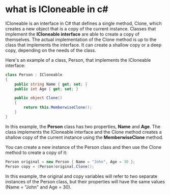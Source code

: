 # what is ICloneable in c#

ICloneable is an interface in C# that defines a single method, Clone, which creates a new object that is a copy of the current instance. Classes that implement the **ICloneable interface** are able to create a copy of themselves. The actual implementation of the Clone method is up to the class that implements the interface. It can create a shallow copy or a deep copy, depending on the needs of the class.

Here's an example of a class, Person, that implements the ICloneable interface:

``` C#
class Person : ICloneable
{
    public string Name { get; set; }
    public int Age { get; set; }

    public object Clone()
    {
        return this.MemberwiseClone();
    }
}
```

In this example, the **Person** class has two properties, **Name** and **Age**. The class implements the ICloneable interface and the Clone method creates a shallow copy of the current instance using the **MemberwiseClone** method.

You can create a new instance of the Person class and then use the Clone method to create a copy of it:

``` C#
Person original = new Person { Name = "John", Age = 30 };
Person copy = (Person)original.Clone();
```

In this example, the original and copy variables will refer to two separate instances of the Person class, but their properties will have the same values (Name = "John" and Age = 30).
